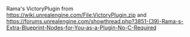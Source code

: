 Rama's VictoryPlugin from https://wiki.unrealengine.com/File:VictoryPlugin.zip and https://forums.unrealengine.com/showthread.php?3851-(39)-Rama-s-Extra-Blueprint-Nodes-for-You-as-a-Plugin-No-C-Required